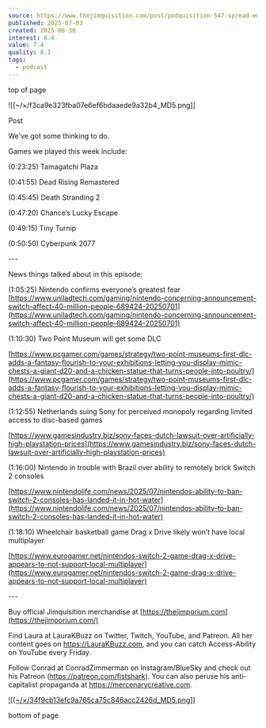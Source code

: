 ```yaml
---
source: https://www.thejimquisition.com/post/podquisition-547-spread-em
published: 2025-07-03
created: 2025-08-30
interest: 8.4
value: 7.4
quality: 8.1
tags:
  - podcast
---
```

top of page

![[~/×/f3ca9e323fba07e6ef6bdaaede9a32b4_MD5.png]]

Post

We’ve got some thinking to do.

Games we played this week include:

(0:23:25) Tamagatchi Plaza

(0:41:55) Dead Rising Remastered

(0:45:45) Death Stranding 2

(0:47:20) Chance’s Lucky Escape

(0:49:15) Tiny Turnip

(0:50:50) Cyberpunk 2077

\---

News things talked about in this episode:

(1:05:25) Nintendo confirms everyone’s greatest fear [https://www.uniladtech.com/gaming/nintendo-concerning-announcement-switch-affect-40-million-people-689424-20250701](https://www.uniladtech.com/gaming/nintendo-concerning-announcement-switch-affect-40-million-people-689424-20250701)

(1:10:30) Two Point Museum will get some DLC

[https://www.pcgamer.com/games/strategy/two-point-museums-first-dlc-adds-a-fantasy-flourish-to-your-exhibitions-letting-you-display-mimic-chests-a-giant-d20-and-a-chicken-statue-that-turns-people-into-poultry/](https://www.pcgamer.com/games/strategy/two-point-museums-first-dlc-adds-a-fantasy-flourish-to-your-exhibitions-letting-you-display-mimic-chests-a-giant-d20-and-a-chicken-statue-that-turns-people-into-poultry/)

(1:12:55) Netherlands suing Sony for perceived monopoly regarding limited access to disc-based games

[https://www.gamesindustry.biz/sony-faces-dutch-lawsuit-over-artificially-high-playstation-prices](https://www.gamesindustry.biz/sony-faces-dutch-lawsuit-over-artificially-high-playstation-prices)

(1:16:00) Nintendo in trouble with Brazil over ability to remotely brick Switch 2 consoles

[https://www.nintendolife.com/news/2025/07/nintendos-ability-to-ban-switch-2-consoles-has-landed-it-in-hot-water](https://www.nintendolife.com/news/2025/07/nintendos-ability-to-ban-switch-2-consoles-has-landed-it-in-hot-water)

(1:18:10) Wheelchair basketball game Drag x Drive likely won’t have local multiplayer

[https://www.eurogamer.net/nintendos-switch-2-game-drag-x-drive-appears-to-not-support-local-multiplayer](https://www.eurogamer.net/nintendos-switch-2-game-drag-x-drive-appears-to-not-support-local-multiplayer)

\---

Buy official Jimquisition merchandise at [https://thejimporium.com](https://thejimporium.com/)

Find Laura at LauraKBuzz on Twitter, Twitch, YouTube, and Patreon. All her content goes on https://LauraKBuzz.com, and you can catch Access-Ability on YouTube every Friday.

Follow Conrad at ConradZimmerman on Instagram/BlueSky and check out his Patreon (https://patreon.com/fistshark). You can also peruse his anti-capitalist propaganda at https://mercenarycreative.com.

[![[~/×/34f9cb13efc9a765ca75c846acc2426d_MD5.png]]](https://www.patreon.com/jimquisition)

bottom of page